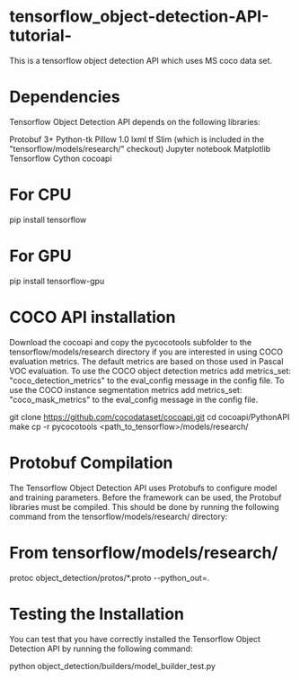 # tensorflow_object-detection-API-tutorial-
This is a  tensorflow object detection API which uses MS coco data set. 
 # Dependencies
Tensorflow Object Detection API depends on the following libraries:

Protobuf 3+
Python-tk
Pillow 1.0
lxml
tf Slim (which is included in the "tensorflow/models/research/" checkout)
Jupyter notebook
Matplotlib
Tensorflow
Cython
cocoapi

# For CPU
pip install tensorflow
# For GPU
pip install tensorflow-gpu

# COCO API installation
Download the cocoapi and copy the pycocotools subfolder to the tensorflow/models/research directory if you are interested in using COCO evaluation metrics. The default metrics are based on those used in Pascal VOC evaluation. To use the COCO object detection metrics add metrics_set: "coco_detection_metrics" to the eval_config message in the config file. To use the COCO instance segmentation metrics add metrics_set: "coco_mask_metrics" to the eval_config message in the config file.

git clone https://github.com/cocodataset/cocoapi.git
cd cocoapi/PythonAPI
make
cp -r pycocotools <path_to_tensorflow>/models/research/

# Protobuf Compilation
The Tensorflow Object Detection API uses Protobufs to configure model and training parameters. Before the framework can be used, the Protobuf libraries must be compiled. This should be done by running the following command from the tensorflow/models/research/ directory:

# From tensorflow/models/research/
protoc object_detection/protos/*.proto --python_out=.

 # Testing the Installation
You can test that you have correctly installed the Tensorflow Object Detection
API by running the following command:

python object_detection/builders/model_builder_test.py




